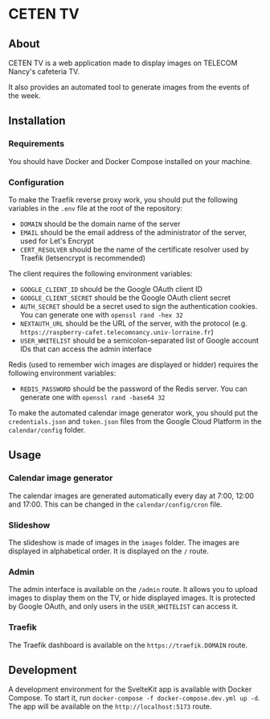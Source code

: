 # CETEN TV

## About

CETEN TV is a web application made to display images on TELECOM Nancy's cafeteria TV.

It also provides an automated tool to generate images from the events of the week.

## Installation

### Requirements

You should have Docker and Docker Compose installed on your machine.

### Configuration

To make the Traefik reverse proxy work, you should put the following variables in the `.env` file at the root of the repository:

- `DOMAIN` should be the domain name of the server
- `EMAIL` should be the email address of the administrator of the server, used for Let's Encrypt
- `CERT_RESOLVER` should be the name of the certificate resolver used by Traefik (letsencrypt is recommended)

The client requires the following environment variables:

- `GOOGLE_CLIENT_ID` should be the Google OAuth client ID
- `GOOGLE_CLIENT_SECRET` should be the Google OAuth client secret
- `AUTH_SECRET` should be a secret used to sign the authentication cookies. You can generate one with `openssl rand -hex 32`
- `NEXTAUTH_URL` should be the URL of the server, with the protocol (e.g. `https://raspberry-cafet.telecomnancy.univ-lorraine.fr`)
- `USER_WHITELIST` should be a semicolon-separated list of Google account IDs that can access the admin interface

Redis (used to remember wich images are displayed or hidder) requires the following environment variables:

- `REDIS_PASSWORD` should be the password of the Redis server. You can generate one with `openssl rand -base64 32`

To make the automated calendar image generator work, you should put the `credentials.json` and `token.json` files from the Google Cloud Platform in the `calendar/config` folder.

## Usage

### Calendar image generator

The calendar images are generated automatically every day at 7:00, 12:00 and 17:00. This can be changed in the `calendar/config/cron` file.

### Slideshow

The slideshow is made of images in the `images` folder. The images are displayed in alphabetical order. It is displayed on the `/` route.

### Admin

The admin interface is available on the `/admin` route. It allows you to upload images to display them on the TV, or hide displayed images. It is protected by Google OAuth, and only users in the `USER_WHITELIST` can access it.

### Traefik

The Traefik dashboard is available on the `https://traefik.DOMAIN` route.

## Development

A development environment for the SvelteKit app is available with Docker Compose. To start it, run `docker-compose -f docker-compose.dev.yml up -d`. The app will be available on the `http://localhost:5173` route.
